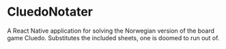 # CluedoNotater
A React Native application for solving the Norwegian version of the board game Cluedo. Substitutes the included sheets, one is doomed to run out of.
